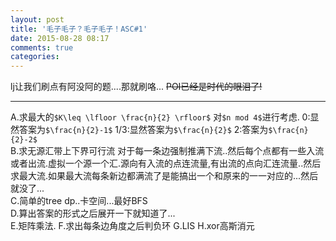 ```yaml
---
layout: post
title: '毛子毛子？毛子毛子！ASC#1'
date: 2015-08-28 08:17
comments: true
categories: 
---
```

lj让我们刷点有阿没阿的题....那就刷咯...
<del>POI已经是时代的眼泪了!<del>

<!--more-->

---

A.求最大的`$K\leq \lfloor \frac{n}{2} \rfloor$`
对`$n mod 4$`进行考虑.
0:显然答案为`$\frac{n}{2}-1$`
1/3:显然答案为`$\frac{n}{2}$`
2:答案为`$\frac{n}{2}-2$`
<br>
B.求无源汇带上下界可行流
对于每一条边强制推满下流..然后每个点都有一些入流或者出流.虚拟一个源一个汇.源向有入流的点连流量,有出流的点向汇连流量..然后求最大流.如果最大流每条新边都满流了是能搞出一个和原来的一一对应的...然后就没了...
<br>
C.简单的tree dp..卡空间...最好BFS
<br>
D.算出答案的形式之后展开一下就知道了...
<br>
E.矩阵乘法.
F.求出每条边角度之后判负环
G.LIS
H.xor高斯消元
